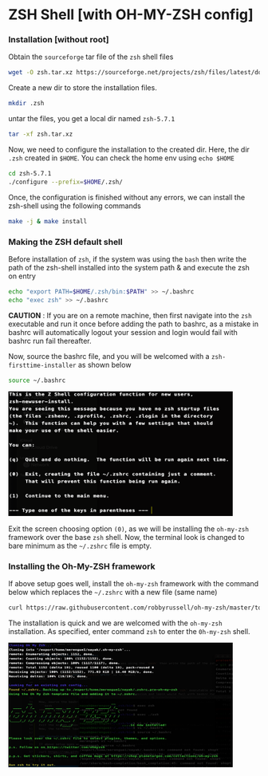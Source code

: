# ZSH Shell [with OH-MY-ZSH config]

### Installation [without root]

Obtain the `sourceforge` tar file of the `zsh` shell files

```bash
wget -O zsh.tar.xz https://sourceforge.net/projects/zsh/files/latest/download
```
Create a new dir to store the installation files. 

```bash
mkdir .zsh
```

untar the files, you get a local dir named `zsh-5.7.1`

```bash
tar -xf zsh.tar.xz 
```

Now, we need to configure the installation to the created dir. Here, the dir `.zsh` created in `$HOME`. You can check the home env using `echo $HOME`

```bash
cd zsh-5.7.1
./configure --prefix=$HOME/.zsh/
```

Once, the configuration is finished without any errors, we can install the zsh-shell using the following commands
```bash
make -j & make install
```

### Making the ZSH default shell

Before installation of `zsh`, if the system was using the `bash` then write the path of the zsh-shell installed into the system path & and execute the zsh on entry
```bash 
echo "export PATH=$HOME/.zsh/bin:$PATH" >> ~/.bashrc
echo "exec zsh" >> ~/.bashrc
```

**CAUTION** : If you are on a remote machine, then first navigate into the `zsh` executable and run it once before adding the path to bashrc, as a mistake in bashrc will automatically logout your session and login would fail with bashrc run fail thereafter.

Now, source the bashrc file, and you will be welcomed with a `zsh-firsttime-installer` as shown below
```bash 
source ~/.bashrc
```
<img src="images/welcome.png" width="450" height="250">

Exit the screen choosing option `(0)`, as we will be installing the `oh-my-zsh` framework over the base `zsh` shell.
Now, the terminal look is changed to bare minimum as the `~/.zshrc` file is empty.

### Installing the Oh-My-ZSH framework

If above setup goes well, install the `oh-my-zsh` framework with the command below which replaces the `~/.zshrc` with a new file (same name)
```bash
curl https://raw.githubusercontent.com/robbyrussell/oh-my-zsh/master/tools/install.sh | sed -e 's/grep\ \/zsh\$\ \/etc\/shells/which zsh/g' | zsh
```
The installation is quick and we are welcomed with the `oh-my-zsh` installation. As specified, enter command `zsh` to enter the `0h-my-zsh` shell.

<img src="images/ohmyzsh.png" width="450" height="250">
